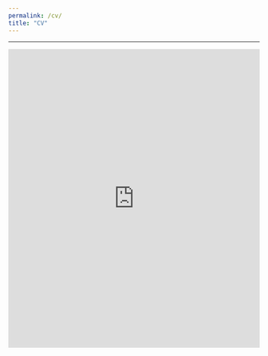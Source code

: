 ```yaml
---
permalink: /cv/
title: "CV"
---
```


---


<iframe src="https://docs.google.com/viewer?url=https://a2ran.github.io/assets/Ui_Hyun_Cho_Resume.pdf&embedded=true" style="width:100%; height:600px;" frameborder="0"></iframe>

